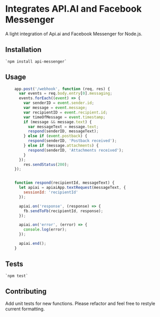 Integrates API.AI and Facebook Messenger
=========

A light integration of Api.ai and Facebook Messenger for Node.js.

## Installation 
	`npm install api-messenger`

## Usage
```javascript
	app.post('/webhook', function (req, res) {  
	  var events = req.body.entry[0].messaging;
	  events.forEach((event) => {
	    var senderID = event.sender.id;
	    var message = event.message;
	    var recipientID = event.recipient.id;
	    var timeOfMessage = event.timestamp;
	    if (message && message.text) {
	      var messageText = message.text;
	      respond(senderID, messageText);
	    } else if (event.postback) {
	      respond(senderID, 'Postback received');
	    } else if (message.attachments) {
	      respond(senderID, 'Attachments received');
	    }
	  });
	    res.sendStatus(200);
	});


	function respond(recipientId, messageText) {
	  let apiai = apiaiApp.textRequest(messageText, {
	    sessionId: 'recipientId'
	  });

	  apiai.on('response', (response) => {
	    fb.sendToFb(recipientId, response);
	  });

	  apiai.on('error', (error) => {
	    console.log(error);
	  });

	  apiai.end();
	}
```

## Tests
	`npm test`

## Contributing
Add unit tests for new functions. Please refactor and feel free to restyle current formatting.
